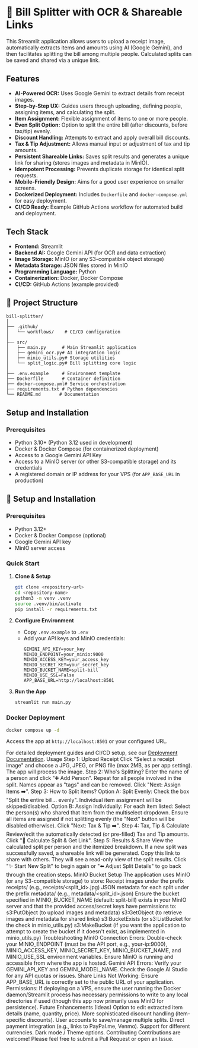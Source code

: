 # 🧾 Bill Splitter with OCR & Shareable Links

This Streamlit application allows users to upload a receipt image, automatically extracts items and amounts using AI (Google Gemini), and then facilitates splitting the bill among multiple people. Calculated splits can be saved and shared via a unique link.

## Features

*   **AI-Powered OCR:** Uses Google Gemini to extract details from receipt images.
*   **Step-by-Step UX:** Guides users through uploading, defining people, assigning items, and calculating the split.
*   **Item Assignment:** Flexible assignment of items to one or more people.
*   **Even Split Option:** Option to split the entire bill (after discounts, before tax/tip) evenly.
*   **Discount Handling:** Attempts to extract and apply overall bill discounts.
*   **Tax & Tip Adjustment:** Allows manual input or adjustment of tax and tip amounts.
*   **Persistent Shareable Links:** Saves split results and generates a unique link for sharing (stores images and metadata in MinIO).
*   **Idempotent Processing:** Prevents duplicate storage for identical split requests.
*   **Mobile-Friendly Design:** Aims for a good user experience on smaller screens.
*   **Dockerized Deployment:** Includes `Dockerfile` and `docker-compose.yml` for easy deployment.
*   **CI/CD Ready:** Example GitHub Actions workflow for automated build and deployment.

## Tech Stack

*   **Frontend:** Streamlit
*   **Backend AI:** Google Gemini API (for OCR and data extraction)
*   **Image Storage:** MinIO (or any S3-compatible object storage)
*   **Metadata Storage:** JSON files stored in MinIO
*   **Programming Language:** Python
*   **Containerization:** Docker, Docker Compose
*   **CI/CD:** GitHub Actions (example provided)

## 📁 Project Structure

```
bill-splitter/
│
├── .github/
│   └── workflows/    # CI/CD configuration
│
├── src/
│   ├── main.py      # Main Streamlit application
│   ├── gemini_ocr.py# AI integration logic
│   ├── minio_utils.py# Storage utilities
│   └── split_logic.py# Bill splitting core logic
│
├── .env.example     # Environment template
├── Dockerfile       # Container definition
├── docker-compose.yml# Service orchestration
├── requirements.txt # Python dependencies
└── README.md       # Documentation
```
## Setup and Installation

### Prerequisites

*   Python 3.10+ (Python 3.12 used in development)
*   Docker & Docker Compose (for containerized deployment)
*   Access to a Google Gemini API Key
*   Access to a MinIO server (or other S3-compatible storage) and its credentials
*   A registered domain or IP address for your VPS (for `APP_BASE_URL` in production)

## 🚀 Setup and Installation

### Prerequisites

- Python 3.12+
- Docker & Docker Compose (optional)
- Google Gemini API key
- MinIO server access

### Quick Start

1. **Clone & Setup**
   ```bash
   git clone <repository-url>
   cd <repository-name>
   python3 -m venv .venv
   source .venv/bin/activate
   pip install -r requirements.txt
   ```

2. **Configure Environment**
   - Copy `.env.example` to `.env`
   - Add your API keys and MinIO credentials:
     ```env
     GEMINI_API_KEY=your_key
     MINIO_ENDPOINT=your_minio:9000
     MINIO_ACCESS_KEY=your_access_key
     MINIO_SECRET_KEY=your_secret_key
     MINIO_BUCKET_NAME=split-bill
     MINIO_USE_SSL=False
     APP_BASE_URL=http://localhost:8501
     ```

3. **Run the App**
   ```bash
   streamlit run main.py
   ```

### Docker Deployment

```bash
docker compose up -d
```

Access the app at `http://localhost:8501` or your configured URL.

For detailed deployment guides and CI/CD setup, see our [Deployment Documentation](deployment.md).
Usage
Step 1: Upload Receipt
Click "Select a receipt image" and choose a JPG, JPEG, or PNG file (max 2MB, as per app setting).
The app will process the image.
Step 2: Who's Splitting?
Enter the name of a person and click "➕ Add Person".
Repeat for all people involved in the split. Names appear as "tags" and can be removed.
Click "Next: Assign Items ➡️".
Step 3: How to Split Items?
Option A: Split Evenly: Check the box "Split the entire bill... evenly". Individual item assignment will be skipped/disabled.
Option B: Assign Individually: For each item listed:
Select the person(s) who shared that item from the multiselect dropdown.
Ensure all items are assigned if not splitting evenly (the "Next" button will be disabled otherwise).
Click "Next: Tax & Tip ➡️".
Step 4: Tax, Tip & Calculate
Review/edit the automatically detected (or pre-filled) Tax and Tip amounts.
Click "🧮 Calculate Split & Get Link".
Step 5: Results & Share
View the calculated split per person and the itemized breakdown.
If a new split was successfully saved, a shareable link will be generated. Copy this link to share with others. They will see a read-only view of the split results.
Click "✨ Start New Split" to begin again or "⬅️ Adjust Split Details" to go back through the creation steps.
MinIO Bucket Setup
The application uses MinIO (or any S3-compatible storage) to store:
Receipt images under the prefix receipts/ (e.g., receipts/<split_id>.jpg)
JSON metadata for each split under the prefix metadata/ (e.g., metadata/<split_id>.json)
Ensure the bucket specified in MINIO_BUCKET_NAME (default: split-bill) exists in your MinIO server and that the provided access/secret keys have permissions to:
s3:PutObject (to upload images and metadata)
s3:GetObject (to retrieve images and metadata for shared links)
s3:BucketExists (or s3:ListBucket for the check in minio_utils.py)
s3:MakeBucket (if you want the application to attempt to create the bucket if it doesn't exist, as implemented in minio_utils.py)
Troubleshooting
MinIO Connection Errors: Double-check your MINIO_ENDPOINT (must be the API port, e.g., your-ip:9000), MINIO_ACCESS_KEY, MINIO_SECRET_KEY, MINIO_BUCKET_NAME, and MINIO_USE_SSL environment variables. Ensure MinIO is running and accessible from where the app is hosted.
Gemini API Errors: Verify your GEMINI_API_KEY and GEMINI_MODEL_NAME. Check the Google AI Studio for any API quotas or issues.
Share Links Not Working: Ensure APP_BASE_URL is correctly set to the public URL of your application.
Permissions: If deploying on a VPS, ensure the user running the Docker daemon/Streamlit process has necessary permissions to write to any local directories if used (though this app now primarily uses MinIO for persistence).
Future Enhancements (Ideas)
Option to edit extracted item details (name, quantity, price).
More sophisticated discount handling (item-specific discounts).
User accounts to save/manage multiple splits.
Direct payment integration (e.g., links to PayPal.me, Venmo).
Support for different currencies.
Dark mode / Theme options.
Contributing
Contributions are welcome! Please feel free to submit a Pull Request or open an Issue.
